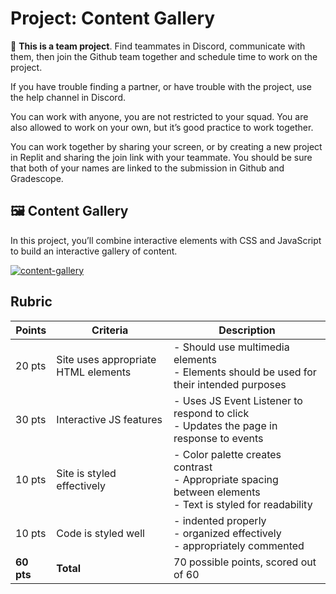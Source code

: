 # Project: Content Gallery

<aside>

👥 **This is a team project**. Find teammates in Discord, communicate with them,
then join the Github team together and schedule time to work on the project.


If you have trouble finding a partner, or have trouble with the project, use the
help channel in Discord.

You can work with anyone, you are not restricted to your squad. You are also
allowed to work on your own, but it’s good practice to work together.

You can work together by sharing your screen, or by creating a new project in
Replit and sharing the join link with your teammate. You should be sure that
both of your names are linked to the submission in Github and Gradescope.

</aside>

## 🖼️ Content Gallery

In this project, you’ll combine interactive elements with CSS and JavaScript to
build an interactive gallery of content.

[![content-gallery](https://img.shields.io/static/v1?label=Open%20Project&message=content%20gallery&color=blue)](https://classroom.github.com/a/DylLWGdB)

## Rubric

| Points | Criteria | Description |
|---|---|---|
| 20 pts | Site uses appropriate HTML elements | - Should use multimedia elements<br>- Elements should be used for their intended purposes |
| 30 pts | Interactive JS features | - Uses JS Event Listener to respond to click<br>- Updates the page in response to events |
| 10 pts | Site is styled effectively | - Color palette creates contrast<br>- Appropriate spacing between elements<br>- Text is styled for readability |
| 10 pts | Code is styled well | - indented properly<br>- organized effectively<br>- appropriately commented |
| **60 pts** | **Total** | 70 possible points, scored out of 60 |

